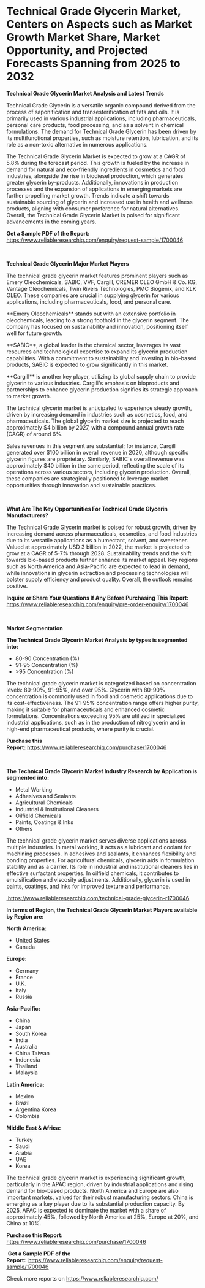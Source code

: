 <p><h1>Technical Grade Glycerin Market, Centers on Aspects such as Market Growth Market Share, Market Opportunity, and Projected Forecasts Spanning from 2025 to 2032</h1></p><p><strong>Technical Grade Glycerin Market Analysis and Latest Trends</strong></p>
<p><p>Technical Grade Glycerin is a versatile organic compound derived from the process of saponification and transesterification of fats and oils. It is primarily used in various industrial applications, including pharmaceuticals, personal care products, food processing, and as a solvent in chemical formulations. The demand for Technical Grade Glycerin has been driven by its multifunctional properties, such as moisture retention, lubrication, and its role as a non-toxic alternative in numerous applications.</p><p>The Technical Grade Glycerin Market is expected to grow at a CAGR of 5.8% during the forecast period. This growth is fueled by the increase in demand for natural and eco-friendly ingredients in cosmetics and food industries, alongside the rise in biodiesel production, which generates greater glycerin by-products. Additionally, innovations in production processes and the expansion of applications in emerging markets are further propelling market growth. Trends indicate a shift towards sustainable sourcing of glycerin and increased use in health and wellness products, aligning with consumer preference for natural alternatives. Overall, the Technical Grade Glycerin Market is poised for significant advancements in the coming years.</p></p>
<p><strong>Get a Sample PDF of the Report:&nbsp;</strong> <a href="https://www.reliableresearchiq.com/enquiry/request-sample/1700046?utm_campaign=1896&utm_medium=2&utm_source=Github&utm_content=ia&utm_term=09012025&utm_id=technical-grade-glycerin">https://www.reliableresearchiq.com/enquiry/request-sample/1700046</a></p>
<p>&nbsp;</p>
<p><strong>Technical Grade Glycerin Major Market Players</strong></p>
<p><p>The technical grade glycerin market features prominent players such as Emery Oleochemicals, SABIC, VVF, Cargill, CREMER OLEO GmbH & Co. KG, Vantage Oleochemicals, Twin Rivers Technologies, PMC Biogenix, and KLK OLEO. These companies are crucial in supplying glycerin for various applications, including pharmaceuticals, food, and personal care.</p><p>**Emery Oleochemicals** stands out with an extensive portfolio in oleochemicals, leading to a strong foothold in the glycerin segment. The company has focused on sustainability and innovation, positioning itself well for future growth.</p><p>**SABIC**, a global leader in the chemical sector, leverages its vast resources and technological expertise to expand its glycerin production capabilities. With a commitment to sustainability and investing in bio-based products, SABIC is expected to grow significantly in this market.</p><p>**Cargill** is another key player, utilizing its global supply chain to provide glycerin to various industries. Cargill's emphasis on bioproducts and partnerships to enhance glycerin production signifies its strategic approach to market growth.</p><p>The technical glycerin market is anticipated to experience steady growth, driven by increasing demand in industries such as cosmetics, food, and pharmaceuticals. The global glycerin market size is projected to reach approximately $4 billion by 2027, with a compound annual growth rate (CAGR) of around 6%.</p><p>Sales revenues in this segment are substantial; for instance, Cargill generated over $100 billion in overall revenue in 2020, although specific glycerin figures are proprietary. Similarly, SABIC's overall revenue was approximately $40 billion in the same period, reflecting the scale of its operations across various sectors, including glycerin production. Overall, these companies are strategically positioned to leverage market opportunities through innovation and sustainable practices.</p></p>
<p>&nbsp;</p>
<p><strong>What Are The Key Opportunities For Technical Grade Glycerin Manufacturers?</strong></p>
<p><p>The Technical Grade Glycerin market is poised for robust growth, driven by increasing demand across pharmaceuticals, cosmetics, and food industries due to its versatile applications as a humectant, solvent, and sweetener. Valued at approximately USD 3 billion in 2022, the market is projected to grow at a CAGR of 5-7% through 2028. Sustainability trends and the shift towards bio-based products further enhance its market appeal. Key regions such as North America and Asia-Pacific are expected to lead in demand, while innovations in glycerin extraction and processing technologies will bolster supply efficiency and product quality. Overall, the outlook remains positive.</p></p>
<p><strong>Inquire or Share Your Questions If Any Before Purchasing This Report:</strong> <a href="https://www.reliableresearchiq.com/enquiry/pre-order-enquiry/1700046?utm_campaign=1896&utm_medium=2&utm_source=Github&utm_content=ia&utm_term=09012025&utm_id=technical-grade-glycerin">https://www.reliableresearchiq.com/enquiry/pre-order-enquiry/1700046</a></p>
<p>&nbsp;</p>
<p><strong>Market Segmentation</strong></p>
<p><strong>The Technical Grade Glycerin Market Analysis by types is segmented into:</strong></p>
<p><ul><li>80-90 Concentration (%)</li><li>91-95 Concentration (%)</li><li>>95 Concentration (%)</li></ul></p>
<p><p>The technical grade glycerin market is categorized based on concentration levels: 80-90%, 91-95%, and over 95%. Glycerin with 80-90% concentration is commonly used in food and cosmetic applications due to its cost-effectiveness. The 91-95% concentration range offers higher purity, making it suitable for pharmaceuticals and enhanced cosmetic formulations. Concentrations exceeding 95% are utilized in specialized industrial applications, such as in the production of nitroglycerin and in high-end pharmaceutical products, where purity is crucial.</p></p>
<p><strong>Purchase this Report:&nbsp;</strong><a href="https://www.reliableresearchiq.com/purchase/1700046?utm_campaign=1896&utm_medium=2&utm_source=Github&utm_content=ia&utm_term=09012025&utm_id=technical-grade-glycerin">https://www.reliableresearchiq.com/purchase/1700046</a></p>
<p>&nbsp;</p>
<p><strong>The Technical Grade Glycerin Market Industry Research by Application is segmented into:</strong></p>
<p><ul><li>Metal Working</li><li>Adhesives and Sealants</li><li>Agricultural Chemicals</li><li>Industrial & Institutional Cleaners</li><li>Oilfield Chemicals</li><li>Paints, Coatings & Inks</li><li>Others</li></ul></p>
<p><p>The technical grade glycerin market serves diverse applications across multiple industries. In metal working, it acts as a lubricant and coolant for machining processes. In adhesives and sealants, it enhances flexibility and bonding properties. For agricultural chemicals, glycerin aids in formulation stability and as a carrier. Its role in industrial and institutional cleaners lies in effective surfactant properties. In oilfield chemicals, it contributes to emulsification and viscosity adjustments. Additionally, glycerin is used in paints, coatings, and inks for improved texture and performance.</p></p>
<p><a href="https://www.reliableresearchiq.com/technical-grade-glycerin-r1700046?utm_campaign=1896&utm_medium=2&utm_source=Github&utm_content=ia&utm_term=09012025&utm_id=technical-grade-glycerin">&nbsp;https://www.reliableresearchiq.com/technical-grade-glycerin-r1700046</a></p>
<p><strong>In terms of Region, the Technical Grade Glycerin Market Players available by Region are:</strong></p>
<p>
    <p> <strong> North America: </strong>
        <ul>
            <li>United States</li>
            <li>Canada</li>
        </ul>
        </p> 
    <p> <strong> Europe: </strong>
        <ul>
            <li>Germany</li>
            <li>France</li>
            <li>U.K.</li>
            <li>Italy</li>
            <li>Russia</li>
        </ul>
        </p> 
    <p> <strong> Asia-Pacific: </strong>
        <ul>
            <li>China</li>
            <li>Japan</li>
            <li>South Korea</li>
            <li>India</li>
            <li>Australia</li>
            <li>China Taiwan</li>
            <li>Indonesia</li>
            <li>Thailand</li>
            <li>Malaysia</li>
        </ul>
        </p> 
    <p> <strong> Latin America: </strong>
        <ul>
            <li>Mexico</li>
            <li>Brazil</li>
            <li>Argentina Korea</li>
            <li>Colombia</li>
        </ul>
        </p> 
    <p> <strong> Middle East & Africa: </strong>
        <ul>
            <li>Turkey</li>
            <li>Saudi</li>
            <li>Arabia</li>
            <li>UAE</li>
            <li>Korea</li>
        </ul>
    </p>
    </p>
<p><p>The technical grade glycerin market is experiencing significant growth, particularly in the APAC region, driven by industrial applications and rising demand for bio-based products. North America and Europe are also important markets, valued for their robust manufacturing sectors. China is emerging as a key player due to its substantial production capacity. By 2025, APAC is expected to dominate the market with a share of approximately 45%, followed by North America at 25%, Europe at 20%, and China at 10%.</p></p>
<p><strong>Purchase this Report: </strong><a href="https://www.reliableresearchiq.com/purchase/1700046?utm_campaign=1896&utm_medium=2&utm_source=Github&utm_content=ia&utm_term=09012025&utm_id=technical-grade-glycerin">https://www.reliableresearchiq.com/purchase/1700046</a></p>
<p>&nbsp;<strong>Get a Sample PDF of the Report:&nbsp;&nbsp;</strong><a href="https://www.reliableresearchiq.com/enquiry/request-sample/1700046?utm_campaign=1896&utm_medium=2&utm_source=Github&utm_content=ia&utm_term=09012025&utm_id=technical-grade-glycerin">https://www.reliableresearchiq.com/enquiry/request-sample/1700046</a></p>
<p><strong></strong></p>
<p>Check more reports on <a href="https://www.reliableresearchiq.com/?utm_campaign=1896&utm_medium=2&utm_source=Github&utm_content=ia&utm_term=09012025&utm_id=technical-grade-glycerin">https://www.reliableresearchiq.com/</a></p>